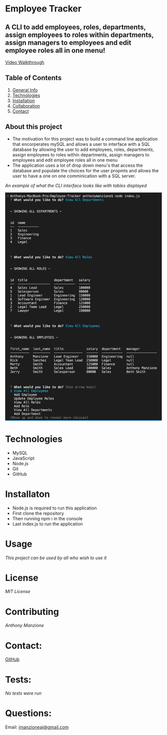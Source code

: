 # Employee Tracker

## A CLI to add employees, roles, departments, assign employees to roles within departments, assign managers to employees and edit employee roles all in one menu!

[Video Walkthrough](https://www.youtube.com/watch?v=P6LUVCYvg_4&t=20s)


## Table of Contents
1. [General Info](#general)
2. [Technologies](#technologies)
3. [Installation](#installation)
4. [Collaboration](#contributing)
5. [Contact](#contact) 

## About this project


- The motivation for this project was to build a command line application that encorperates mySQL and allows a user to interface with a SQL database by allowing the user to add employees, roles, departments, assign employees to roles within departments, assign managers to employees and edit employee roles all in one menu
- The application uses a lot of drop down menu's that access the database and populate the choices for the user propmts and allows the user to have a one on one comminication with a SQL server.

 *An example of what the CLI interface looks like with tables displayed*

 ![Alt Text](/images/example.png)


# Technologies
- MySQL
- JavaScript
- Node.js
- Git
- GitHub

# Installaton
- Node.js is required to run this application
- First clone the repository 
- Then running npm i in the console 
- Last index.js to run the application

# Usage
*This project can be used by all who wish to use it*

# License
*MIT License*

# Contributing
*Anthony Manzione*

# Contact: 
[GitHub](https://github.com/Ajmanzione)

# Tests:
*No tests were run*

# Questions:
Email: imanzioneaj@gmail.com